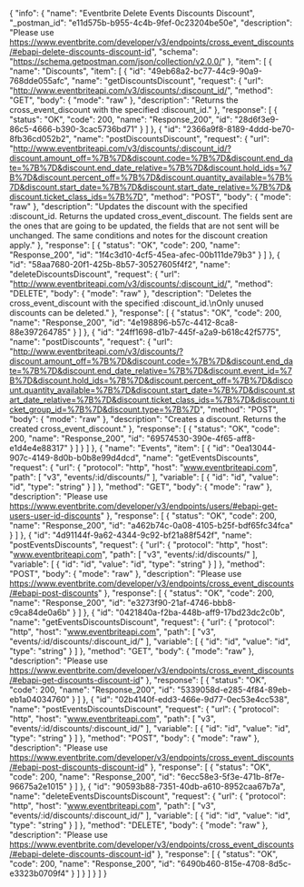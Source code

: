 {
  "info": {
    "name": "Eventbrite Delete Events  Discounts Discount",
    "_postman_id": "e11d575b-b955-4c4b-9fef-0c23204be50e",
    "description": "Please use https://www.eventbrite.com/developer/v3/endpoints/cross_event_discounts/#ebapi-delete-discounts-discount-id",
    "schema": "https://schema.getpostman.com/json/collection/v2.0.0/"
  },
  "item": [
    {
      "name": "Discounts",
      "item": [
        {
          "id": "49eb68a2-bc77-44c9-90a9-768dde055afc",
          "name": "getDiscountsDiscount",
          "request": {
            "url": "http://www.eventbriteapi.com/v3/discounts/:discount_id/",
            "method": "GET",
            "body": {
              "mode": "raw"
            },
            "description": "Returns the cross_event_discount with the specified :discount_id."
          },
          "response": [
            {
              "status": "OK",
              "code": 200,
              "name": "Response_200",
              "id": "28d6f3e9-86c5-4666-b390-3cac5736bd71"
            }
          ]
        },
        {
          "id": "2366a9f8-8189-4ddd-be70-8fb36cd052b2",
          "name": "postDiscountsDiscount",
          "request": {
            "url": "http://www.eventbriteapi.com/v3/discounts/:discount_id/?discount.amount_off=%7B%7D&discount.code=%7B%7D&discount.end_date=%7B%7D&discount.end_date_relative=%7B%7D&discount.hold_ids=%7B%7D&discount.percent_off=%7B%7D&discount.quantity_available=%7B%7D&discount.start_date=%7B%7D&discount.start_date_relative=%7B%7D&discount.ticket_class_ids=%7B%7D",
            "method": "POST",
            "body": {
              "mode": "raw"
            },
            "description": "Updates the discount with the specified :discount_id. Returns the updated cross_event_discount. The fields sent are the ones that are going to be updated, the fields that are not sent will be unchanged. The same conditions and notes for the discount creation apply."
          },
          "response": [
            {
              "status": "OK",
              "code": 200,
              "name": "Response_200",
              "id": "1f4c3d10-4cf5-45ea-afec-00b111de79b3"
            }
          ]
        },
        {
          "id": "58aa7680-20f1-425b-8b57-30527605f4f2",
          "name": "deleteDiscountsDiscount",
          "request": {
            "url": "http://www.eventbriteapi.com/v3/discounts/:discount_id/",
            "method": "DELETE",
            "body": {
              "mode": "raw"
            },
            "description": "Deletes the cross_event_discount with the specified :discount_id.\nOnly unused discounts can be deleted."
          },
          "response": [
            {
              "status": "OK",
              "code": 200,
              "name": "Response_200",
              "id": "4e198896-b57c-4412-8ca8-88e397264785"
            }
          ]
        },
        {
          "id": "24ff1698-d1b7-445f-a2a9-b618c42f5775",
          "name": "postDiscounts",
          "request": {
            "url": "http://www.eventbriteapi.com/v3/discounts/?discount.amount_off=%7B%7D&discount.code=%7B%7D&discount.end_date=%7B%7D&discount.end_date_relative=%7B%7D&discount.event_id=%7B%7D&discount.hold_ids=%7B%7D&discount.percent_off=%7B%7D&discount.quantity_available=%7B%7D&discount.start_date=%7B%7D&discount.start_date_relative=%7B%7D&discount.ticket_class_ids=%7B%7D&discount.ticket_group_id=%7B%7D&discount.type=%7B%7D",
            "method": "POST",
            "body": {
              "mode": "raw"
            },
            "description": "Creates a discount. Returns the created cross_event_discount."
          },
          "response": [
            {
              "status": "OK",
              "code": 200,
              "name": "Response_200",
              "id": "69574530-390e-4f65-aff8-e1d4e4e88317"
            }
          ]
        }
      ]
    },
    {
      "name": "Events",
      "item": [
        {
          "id": "0ea13044-907c-4149-8d0b-b0b8e99d4dcd",
          "name": "getEventsDiscounts",
          "request": {
            "url": {
              "protocol": "http",
              "host": "www.eventbriteapi.com",
              "path": [
                "v3",
                "events/:id/discounts/"
              ],
              "variable": [
                {
                  "id": "id",
                  "value": "id",
                  "type": "string"
                }
              ]
            },
            "method": "GET",
            "body": {
              "mode": "raw"
            },
            "description": "Please use https://www.eventbrite.com/developer/v3/endpoints/users/#ebapi-get-users-user-id-discounts"
          },
          "response": [
            {
              "status": "OK",
              "code": 200,
              "name": "Response_200",
              "id": "a462b74c-0a08-4105-b25f-bdf65fc34fca"
            }
          ]
        },
        {
          "id": "4d91144f-9a62-4344-9c92-bf21a88f542f",
          "name": "postEventsDiscounts",
          "request": {
            "url": {
              "protocol": "http",
              "host": "www.eventbriteapi.com",
              "path": [
                "v3",
                "events/:id/discounts/"
              ],
              "variable": [
                {
                  "id": "id",
                  "value": "id",
                  "type": "string"
                }
              ]
            },
            "method": "POST",
            "body": {
              "mode": "raw"
            },
            "description": "Please use https://www.eventbrite.com/developer/v3/endpoints/cross_event_discounts/#ebapi-post-discounts"
          },
          "response": [
            {
              "status": "OK",
              "code": 200,
              "name": "Response_200",
              "id": "e3273f90-21af-4746-bbb8-c9ca84de0a6b"
            }
          ]
        },
        {
          "id": "0421840a-f2ba-448b-aff9-17bd23dc2c0b",
          "name": "getEventsDiscountsDiscount",
          "request": {
            "url": {
              "protocol": "http",
              "host": "www.eventbriteapi.com",
              "path": [
                "v3",
                "events/:id/discounts/:discount_id/"
              ],
              "variable": [
                {
                  "id": "id",
                  "value": "id",
                  "type": "string"
                }
              ]
            },
            "method": "GET",
            "body": {
              "mode": "raw"
            },
            "description": "Please use https://www.eventbrite.com/developer/v3/endpoints/cross_event_discounts/#ebapi-get-discounts-discount-id"
          },
          "response": [
            {
              "status": "OK",
              "code": 200,
              "name": "Response_200",
              "id": "5339058d-e285-4f84-89eb-eb1a04034760"
            }
          ]
        },
        {
          "id": "02b4140f-edd3-466e-9d77-0ec53e4cc538",
          "name": "postEventsDiscountsDiscount",
          "request": {
            "url": {
              "protocol": "http",
              "host": "www.eventbriteapi.com",
              "path": [
                "v3",
                "events/:id/discounts/:discount_id/"
              ],
              "variable": [
                {
                  "id": "id",
                  "value": "id",
                  "type": "string"
                }
              ]
            },
            "method": "POST",
            "body": {
              "mode": "raw"
            },
            "description": "Please use https://www.eventbrite.com/developer/v3/endpoints/cross_event_discounts/#ebapi-post-discounts-discount-id"
          },
          "response": [
            {
              "status": "OK",
              "code": 200,
              "name": "Response_200",
              "id": "6ecc58e3-5f3e-471b-8f7e-96675a2e1015"
            }
          ]
        },
        {
          "id": "90593b88-7351-40db-a610-8952caa67b7a",
          "name": "deleteEventsDiscountsDiscount",
          "request": {
            "url": {
              "protocol": "http",
              "host": "www.eventbriteapi.com",
              "path": [
                "v3",
                "events/:id/discounts/:discount_id/"
              ],
              "variable": [
                {
                  "id": "id",
                  "value": "id",
                  "type": "string"
                }
              ]
            },
            "method": "DELETE",
            "body": {
              "mode": "raw"
            },
            "description": "Please use https://www.eventbrite.com/developer/v3/endpoints/cross_event_discounts/#ebapi-delete-discounts-discount-id"
          },
          "response": [
            {
              "status": "OK",
              "code": 200,
              "name": "Response_200",
              "id": "6490b460-815e-4708-8d5c-e3323b0709f4"
            }
          ]
        }
      ]
    }
  ]
}